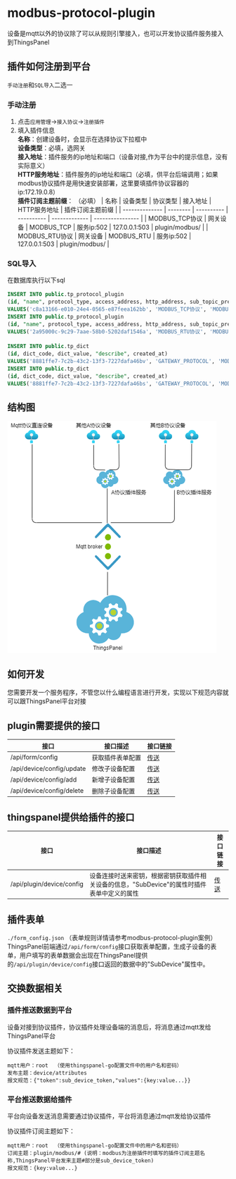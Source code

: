 # modbus-protocol-plugin

设备是mqtt以外的协议除了可以从规则引擎接入，也可以开发协议插件服务接入到ThingsPanel

## 插件如何注册到平台
`手动注册`和`SQL导入`二选一
### 手动注册
1. 点击`应用管理`->`接入协议`->`注册插件`
2. 填入插件信息  
   **名称**：创建设备时，会显示在选择协议下拉框中  
   **设备类型**：必填，选网关  
   **接入地址**：插件服务的ip地址和端口（设备对接,作为平台中的提示信息，没有实际意义）  
   **HTTP服务地址**：插件服务的ip地址和端口（必填，供平台后端调用；如果modbus协议插件是用快速安装部署，这里要填插件协议容器的ip:172.19.0.8）  
   **插件订阅主题前缀**： （必填）
    | 名称           | 设备类型 | 协议类型   | 接入地址   | HTTP服务地址  | 插件订阅主题前缀 |
    | -------------- | -------- | ---------- | ---------- | ------------- | ---------------- |
    | MODBUS_TCP协议 | 网关设备 | MODBUS_TCP | 服务ip:502 | 127.0.0.1:503 | plugin/modbus/   |
    | MODBUS_RTU协议 | 网关设备 | MODBUS_RTU | 服务ip:502 | 127.0.0.1:503 | plugin/modbus/   |
### SQL导入
在数据库执行以下sql
```sql
INSERT INTO public.tp_protocol_plugin
(id, "name", protocol_type, access_address, http_address, sub_topic_prefix, created_at, description, device_type)
VALUES('c8a13166-e010-24e4-0565-e87feea162bb', 'MODBUS_TCP协议', 'MODBUS_TCP', '服务ip:502', '127.0.0.1:503', 'plugin/modbus/', 1668759820, '请参考文档对接设备', '2');
INSERT INTO public.tp_protocol_plugin
(id, "name", protocol_type, access_address, http_address, sub_topic_prefix, created_at, description, device_type)
VALUES('2a95000c-9c29-7aae-58b0-5202daf1546a', 'MODBUS_RTU协议', 'MODBUS_RTU', '服务ip:502', '127.0.0.1:503', 'plugin/modbus/', 1668759841, '请参考文档对接设备', '2');

INSERT INTO public.tp_dict
(id, dict_code, dict_value, "describe", created_at)
VALUES('8881ffe7-7c2b-43c2-13f3-7227dafa46bv', 'GATEWAY_PROTOCOL', 'MODBUS_TCP', 'MODBUS_TCP协议', 1669281289);
INSERT INTO public.tp_dict
(id, dict_code, dict_value, "describe", created_at)
VALUES('8881ffe7-7c2b-43c2-13f3-7227dafa46bs', 'GATEWAY_PROTOCOL', 'MODBUS_RTU', 'MODBUS_RTU协议', 1669281289);
```

## 结构图

![结构图](./architecture_diagram.png)

## 如何开发

您需要开发一个服务程序，不管您以什么编程语言进行开发，实现以下规范内容就可以跟ThingsPanel平台对接

## plugin需要提供的接口
| 接口                      | 接口描述         | 接口链接                                                                                      |
| ------------------------- | ---------------- | --------------------------------------------------------------------------------------------- |
| /api/form/config          | 获取插件表单配置 | [传送](https://www.apifox.cn/apidoc/shared-34b48097-8c3a-4ffe-907e-12ff3c669936/api-43746721) |
| /api/device/config/update | 修改子设备配置   | [传送](https://www.apifox.cn/apidoc/shared-34b48097-8c3a-4ffe-907e-12ff3c669936/api-43903019) |
| /api/device/config/add    | 新增子设备配置   | [传送](https://www.apifox.cn/apidoc/shared-34b48097-8c3a-4ffe-907e-12ff3c669936/api-43925736) |
| /api/device/config/delete | 删除子设备配置   | [传送](https://www.apifox.cn/apidoc/shared-34b48097-8c3a-4ffe-907e-12ff3c669936/api-43965145) |

## thingspanel提供给插件的接口
| 接口                      | 接口描述                                                                                    | 接口链接                                                                                      |
| ------------------------- | ------------------------------------------------------------------------------------------- | --------------------------------------------------------------------------------------------- |
| /api/plugin/device/config | 设备连接时送来密钥，根据密钥获取插件相关设备的信息，"SubDevice"的属性时插件表单中定义的属性 | [传送](https://www.apifox.cn/apidoc/shared-34b48097-8c3a-4ffe-907e-12ff3c669936/api-43535958) |


## 插件表单

`./form_config.json`  （表单规则详情请参考modbus-protocol-plugin案例）
ThingsPanel前端通过`/api/form/config`接口获取表单配置，生成子设备的表单，用户填写的表单数据会出现在ThingsPanel提供的`/api/plugin/device/config`接口返回的数据中的"SubDevice"属性中。

## 交换数据相关

### 插件推送数据到平台

设备对接到协议插件，协议插件处理设备端的消息后，将消息通过mqtt发给ThingsPanel平台

协议插件发送主题如下：

```text
mqtt用户：root  （使用thingspanel-go配置文件中的用户名和密码）
发布主题：device/attributes
报文规范：{"token":sub_device_token,"values":{key:value...}}
```

### 平台推送数据给插件

平台向设备发送消息需要通过协议插件，平台将消息通过mqtt发给协议插件

协议插件订阅主题如下：

```text
mqtt用户：root  （使用thingspanel-go配置文件中的用户名和密码）
订阅主题：plugin/modbus/# (说明：modbus为注册插件时填写的插件订阅主题名称,ThingsPanel平台发来主题#部分是sub_device_token)  
报文规范：{key:value...}
```

